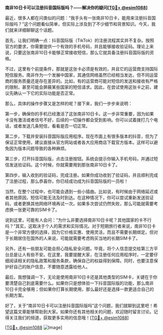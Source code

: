**南非10日卡可以注册抖音国际版吗？——解决你的疑问[[TG💪+ @esim1088](https://t.me/s/esim1088)]**

最近，很多人都在问类似的问题：“我手头有一张南非10日卡，能用来注册抖音国际版吗？”这个问题看似简单，但实际上涉及到了不少细节和背景知识。今天，我们就来详细聊聊这个话题。

首先，让我们明确一点：抖音国际版（TikTok）的注册流程其实并不复杂。按照官方的要求，你需要提供一个有效的手机号码，并且能够接收验证码。理论上来说，只要这张南非10日卡能够正常接收短信，那么它就具备注册抖音国际版的资格。

不过，这里有个前提条件，那就是这张卡必须是有效的，并且它的运营商支持国际短信服务。南非作为一个发展中国家，其通信网络虽然已经相当发达，但不同运营商的服务质量还是存在差异的。比如，有的运营商可能对短信的发送和接收有严格的限制，甚至可能会屏蔽某些国家的短信请求。因此，在尝试使用这张卡之前，建议先确认一下它的实际功能是否正常。

那么，具体的操作步骤又是怎样的呢？接下来，我们一步步来说明：

第一步，确保你的手机已经激活了这张南非10日卡。这一步非常重要，因为如果卡没有激活或者信号不好，后续的一切操作都会受到影响。你可以试着拨打几个电话，或者发送几条短信，看看是否一切正常。

第二步，下载并安装抖音国际版应用程序。现在市面上有很多版本的抖音，但为了保证正常使用，建议直接从官方网站或者各大应用商店下载官方版本。这样可以避免因为版本问题导致的各种麻烦。

第三步，打开抖音国际版，点击注册按钮。系统会提示你输入手机号码，并通过短信发送验证码。这个时候，你就需要用到那张南非10日卡了。

第四步，输入收到的验证码，完成注册。如果你成功收到了验证码，并且顺利完成了注册过程，那么恭喜你，你已经成功成为抖音国际版的一员啦！

当然，在整个过程中，也可能会遇到一些小插曲。比如说，有时候由于网络延迟或者其他原因，短信可能无法及时到达。在这种情况下，你可以尝试重新发送验证码，或者更换其他网络环境再试一次。如果多次尝试仍然失败，那么可能就需要考虑换一张更可靠的SIM卡了。

说到这里，可能有人会问：“为什么非要选择南非10日卡呢？其他国家的卡不行吗？”其实，这取决于个人的需求和实际情况。对于短期旅行者来说，南非10日卡是一个非常方便的选择，因为它价格实惠、使用灵活，而且不需要长期绑定。但对于长期居住在国外的人来说，可能就需要考虑购买当地的长期SIM卡了。

另外，还有一些朋友可能会担心隐私安全问题。毕竟，将个人信息提交给第三方平台总是让人有些不安。在这里，我要提醒大家，在注册任何应用程序时，一定要仔细阅读相关的隐私政策和服务条款，确保自己的权益得到保障。同时，也要注意保护好自己的账户信息，不要随意透露给他人。

最后，我想强调一下，无论是使用南非10日卡还是其他类型的SIM卡，关键在于你要清楚自己到底需要什么。如果你只是想体验一下抖音国际版的功能，那么南非10日卡完全够用；但如果你打算长期使用，那么最好还是选择一款更适合自己的长期方案。

好了，关于“南非10日卡可以注册抖音国际版吗”这个问题，我们就聊到这里吧！希望这篇文章能够帮助到大家。如果你还有其他相关的问题，欢迎随时留言讨论。记得关注我们的频道，获取更多实用的信息哦！[[TG💪+ @esim1088](https://t.me/s/esim1088)] 

[[TG💪+ @esim1088](https://t.me/s/esim1088) ![Image](https://i.postimg.cc/4NQfJmqS/Snipaste-2025-05-13-00-14-12.png)]